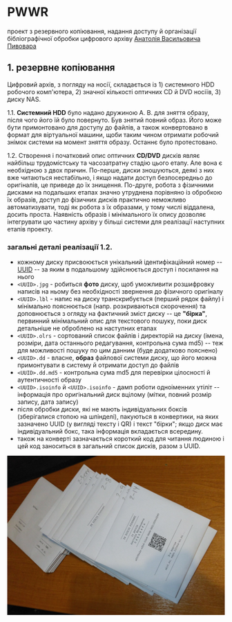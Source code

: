 # PWWR

проект з резервного копіювання, надання доступу й організації бібліографічної обробки цифрового архіву [Анатолія Васильовича Пивовара](https://uk.wikipedia.org/wiki/%D0%9F%D0%B8%D0%B2%D0%BE%D0%B2%D0%B0%D1%80_%D0%90%D0%BD%D0%B0%D1%82%D0%BE%D0%BB%D1%96%D0%B9_%D0%92%D0%B0%D1%81%D0%B8%D0%BB%D1%8C%D0%BE%D0%B2%D0%B8%D1%87)

## 1. резервне копіювання

Цифровий архів, з погляду на носії, складається із 1) системного HDD робочого комп'ютера, 2) значної кількості оптичних CD й DVD носіїв, 3) диску NAS.

1.1. **Системний HDD** було надано дружиною А. В. для зняття образу, після чого його їй було повернуто.
Був знятий повний образ. Його може бути примонтовано для доступу до файлів, а також конвертовано в формат для віртуальної машини, щоби таким чином отримати робочий знімок системи на момент зняття образу. Останнє було протестовано.

1.2. Створення і початковий опис оптичних **CD/DVD** дисків являє найбільш трудомістську та часозатратну стадію цього етапу. Але вона є необхідною з двох причин. По-перше, диски зношуються, деякі з них вже читаються нестабільно, і якщо надати доступ безпосередньо до оригіналів, це приведе до їх знищення. По-друге, робота з фізичними дисками на подальших етапах значно утруднена порівняно із обробкою їх образів, доступ до фізичних дисків практично неможливо автоматизувати, тоді як робота з їх образами, у тому числі віддалена, досить проста. Наявність образів і мінімального їх опису дозволяє інтегрувати цю частину архіву у більші системи для реалізації наступних етапів проекту.

### загальні деталі реалізації 1.2.

- кожному диску присвоюється унікальний ідентифікаційний номер -- [UUID](https://uk.wikipedia.org/wiki/UUID) -- за яким в подальшому здійснюється доступ і посилання на нього
- `<UUID>.jpg` - робиться **фото** диску, щоб уможливити розшифровку написів на ньому без необхідності звернення до фізичного оригіналу
- `<UUID>.lbl` - напис на диску транскрибується (перший рядок файлу) і мінімально пояснюється (напр. розкриваються скорочення) та доповнюється з огляду на фактичний зміст диску -- це **"бірка"**, первинний мінімальний опис для текстового пошуку, поки диск детальніше не оброблено на наступних етапах
- `<UUID>.olrs` - сортований список файлів і директорій на диску (імена, розміри, дата останнього редагування, контрольна сума md5) -- теж для можливості пошуку по цим данним (буде додатково пояснено)
- `<UUID>.dd` - власне, **образ** файлової системи диску, що його можна примонтувати в систему й отримати доступ до файлів
- `<UUID>.dd.md5` - контрольна сума md5 для перевірки цілосності й аутентичності образу
- `<UUID>.isoinfo` й `<UUID>.isoinfo` - дамп роботи одноіменних утіліт -- інформація про оригінальний диск вцілому (мітки, повний розмір запису, дата запису)
- після обробки диски, які не мають індивідуальних боксів (зберігалися стопою на шпінделі), пакуються в конвертики, на яких зазначено UUID (у вигляді тексту і QR) і текст "бірки"; якщо диск має індивідуальний бокс, така інформація вкладається всередину.
- також на конверті зазначається короткий код для читання людиною і цей код заноситься в загальний список дисків, разом з UUID.
    
![оброблені оригінальні диски в обгортках](pwwr_cdvd_originals_sample.jpg)

